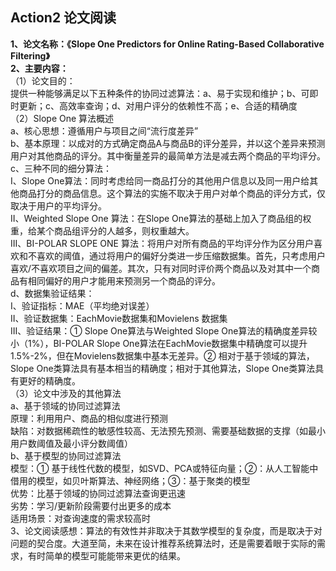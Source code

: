## Action2 论文阅读
**1、论文名称：《Slope One Predictors for Online Rating-Based Collaborative Filtering》**  
**2、主要内容：**  
（1）论文目的：  
提供一种能够满足以下五种条件的协同过滤算法：a、易于实现和维护；b、可即时更新；c、高效率查询；d、对用户评分的依赖性不高；e、合适的精确度  
（2）Slope One 算法概述  
a、核心思想：遵循用户与项目之间“流行度差异”  
b、基本原理：以成对的方式确定商品A与商品B的评分差异，并以这个差异来预测用户对其他商品的评分。其中衡量差异的最简单方法是减去两个商品的平均评分。  
c、三种不同的细分算法：  
I、Slope One算法：同时考虑给同一商品打分的其他用户信息以及同一用户给其他商品打分的商品信息。这个算法的实施不取决于用户对单个商品的评分方式，仅取决于用户的平均评分。  
II、Weighted Slope One 算法：在Slope One算法的基础上加入了商品组的权重，给某个商品组评分的人越多，则权重越大。  
III、BI-POLAR SLOPE ONE 算法：将用户对所有商品的平均评分作为区分用户喜欢和不喜欢的阈值，通过将用户的偏好分类进一步压缩数据集。首先，只考虑用户喜欢/不喜欢项目之间的偏差。其次，只有对同时评价两个商品以及对其中一个商品有相同偏好的用户才能用来预测另一个商品的评分。  
d、数据集验证结果：  
I、验证指标：MAE（平均绝对误差）  
II、验证数据集：EachMovie数据集和Movielens 数据集  
III、验证结果：① Slope One算法与Weighted Slope One算法的精确度差异较小（1%），BI-POLAR Slope One算法在EachMovie数据集中精确度可以提升1.5%-2%，但在Movielens数据集中基本无差异。② 相对于基于领域的算法，Slope One类算法具有基本相当的精确度；相对于其他算法，Slope One类算法具有更好的精确度。  
（3）论文中涉及的其他算法  
a、基于领域的协同过滤算法  
原理：利用用户、商品的相似度进行预测  
缺陷：对数据稀疏性的敏感性较高、无法预先预测、需要基础数据的支撑（如最小用户数阈值及最小评分数阈值）  
b、基于模型的协同过滤算法  
模型：① 基于线性代数的模型，如SVD、PCA或特征向量；②：从人工智能中借用的模型，如贝叶斯算法、神经网络；③：基于聚类的模型  
优势：比基于领域的协同过滤算法查询更迅速  
劣势：学习/更新阶段需要付出更多的成本  
适用场景：对查询速度的需求较高时  
3、论文阅读感想：算法的有效性并非取决于其数学模型的复杂度，而是取决于对问题的契合度。大道至简，未来在设计推荐系统算法时，还是需要着眼于实际的需求，有时简单的模型可能能带来更优的结果。  

